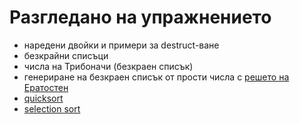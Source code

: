 Разгледано на упражнението
==========================
* наредени двойки и примери за destruct-ване
* безкрайни списъци
* числа на Трибоначи (безкраен списък)
* генериране на безкраен списък от прости числа с [решето на Ератостен](https://en.wikipedia.org/wiki/Sieve_of_Eratosthenes)
* [quicksort](https://en.wikipedia.org/wiki/Quicksort)
* [selection sort](https://en.wikipedia.org/wiki/Selection_sort)
